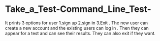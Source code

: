# Take_a_Test-Command_Line_Test-
It prints 3 options for user 
1.sign up 
2.sign in 
3.Exit . 
The new user can create a new account and the existing users can log in . Then they can appear for a test and can see their results. They can also exit if they want.
